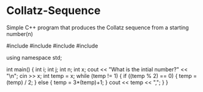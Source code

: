 # Collatz-Sequence
Simple C++ program that produces the Collatz sequence from a starting number(n)

#include <iostream>
#include <cmath>
#include <random>
#include <vector>

using namespace std;

int main() {
	int i;
	int j;
	int n;
	int x;
	cout << "What is the intial number?" << "\n";
	cin >> x;
	int temp = x;
	while (temp != 1) {
		if ((temp % 2) == 0) {
			temp = (temp) / 2;
		}
		else {
			temp = 3*(temp)+1;
		}
		cout << temp << ",";
	}
}
